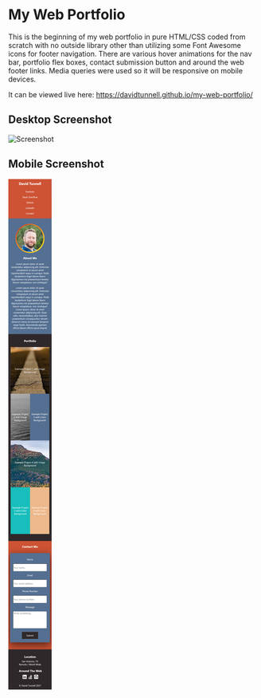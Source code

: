 # My Web Portfolio
This is the beginning of my web portfolio in pure HTML/CSS coded from scratch with no outside library other than utilizing some Font Awesome icons for footer navigation. There are various hover animations for the nav bar, portfolio flex boxes, contact submission button and around the web footer links. Media queries were used so it will be responsive on mobile devices.

It can be viewed live here: https://davidtunnell.github.io/my-web-portfolio/

## Desktop Screenshot
![Screenshot](./assets/images/web-portfolio-full-screenshot.png)

## Mobile Screenshot
![Screenshot](./assets/images/web-portfolio-full-screenshot-mobile.png)